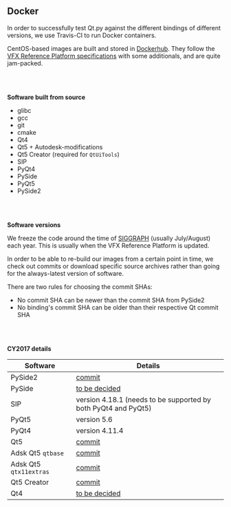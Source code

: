 ## Docker

In order to successfully test Qt.py against the different bindings of different versions, we use Travis-CI to run Docker containers.

CentOS-based images are built and stored in [Dockerhub](https://hub.docker.com/r/fredrikaverpil/qt.py/tags/). They follow the [VFX Reference Platform specifications](http://www.vfxplatform.com/) with some additionals, and are quite jam-packed.

<br>
<br>


**Software built from source**

* glibc
* gcc
* git
* cmake
* Qt4
* Qt5 + Autodesk-modifications
* Qt5 Creator (required for `QtUiTools`)
* SIP
* PyQt4
* PySide
* PyQt5
* PySide2

<br>
<br>


**Software versions**

We freeze the code around the time of [SIGGRAPH](http://www.siggraph.org) (usually July/August) each year. This is usually when the VFX Reference Platform is updated.

In order to be able to re-build our images from a certain point in time, we check out commits or download specific source archives rather than going for the always-latest version of software.

There are two rules for choosing the commit SHAs:

- No commit SHA can be newer than the commit SHA from PySide2
- No binding's commit SHA can be older than their respective Qt commit SHA

<br>
<br>


**CY2017 details**

| Software | Details |
| -------- | --------------- |
| PySide2 | [commit](https://codereview.qt-project.org/gitweb?p=pyside/pyside-setup.git;a=commit;h=8913156381b7dc51f903b9e459c143fb25097cab) |
| PySide | [to be decided](https://github.com/pyside/pyside-setup/commits/master) |
| SIP | version 4.18.1 (needs to be supported by both PyQt4 and PyQt5) |
| PyQt5 | version 5.6 |
| PyQt4 | version 4.11.4 |
| Qt5 | [commit](http://code.qt.io/cgit/qt/qt5.git/commit/?h=v5.6.1&id=adf7bcc0b1785c451b06f13c049e5b946b393705) |
| Adsk Qt5 `qtbase` | [commit](https://github.com/autodesk-forks/qtbase/commit/72e3fbb0d27e5d91b1676312ab6a7f6a979ed4e7) |
| Adsk Qt5 `qtx11extras` | [commit](https://github.com/autodesk-forks/qtx11extras/commit/d86b59059f0340f3707dad008a8f632b070de4e6) |
| Qt5 Creator | [commit](http://code.qt.io/cgit/qt-creator/qt-creator.git/commit/?h=v4.0.2&id=47b4f2c73834dd971a5ce418368b5d991d08a666) |
| Qt4 | [to be decided](http://code.qt.io/cgit/qt/qt.git/log/) |

